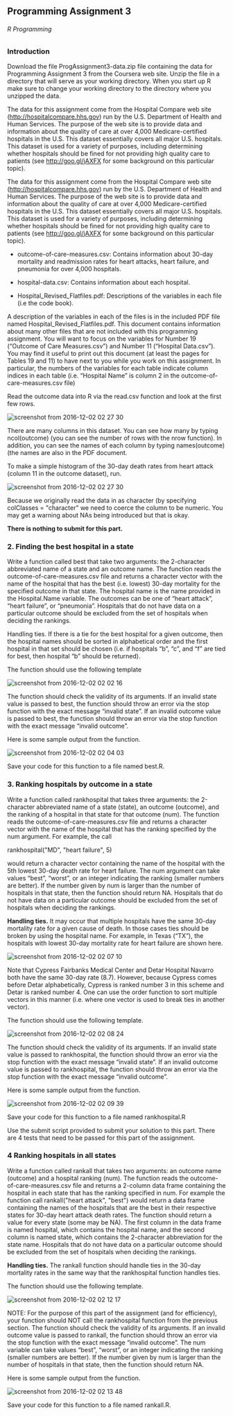 ## Programming Assignment 3

###### R Programming

### Introduction

Download the file ProgAssignment3-data.zip file containing the data for Programming Assignment 3 from
the Coursera web site. Unzip the file in a directory that will serve as your working directory. When you
start up R make sure to change your working directory to the directory where you unzipped the data.

The data for this assignment come from the Hospital Compare web site (http://hospitalcompare.hhs.gov)
run by the U.S. Department of Health and Human Services. The purpose of the web site is to provide data and
information about the quality of care at over 4,000 Medicare-certified hospitals in the U.S. This dataset essentially
covers all major U.S. hospitals. This dataset is used for a variety of purposes, including determining
whether hospitals should be fined for not providing high quality care to patients (see http://goo.gl/jAXFX
for some background on this particular topic).

The data for this assignment come from the Hospital Compare web site (http://hospitalcompare.hhs.gov)
run by the U.S. Department of Health and Human Services. The purpose of the web site is to provide data and
information about the quality of care at over 4,000 Medicare-certified hospitals in the U.S. This dataset essentially
covers all major U.S. hospitals. This dataset is used for a variety of purposes, including determining
whether hospitals should be fined for not providing high quality care to patients (see http://goo.gl/jAXFX
for some background on this particular topic).

- outcome-of-care-measures.csv: Contains information about 30-day mortality and readmission rates
for heart attacks, heart failure, and pneumonia for over 4,000 hospitals.

- hospital-data.csv: Contains information about each hospital.

- Hospital_Revised_Flatfiles.pdf: Descriptions of the variables in each file (i.e the code book).

A description of the variables in each of the files is in the included PDF file named Hospital_Revised_Flatfiles.pdf.
This document contains information about many other files that are not included with this programming
assignment. You will want to focus on the variables for Number 19 (“Outcome of Care Measures.csv”) and
Number 11 (“Hospital Data.csv”). You may find it useful to print out this document (at least the pages for
Tables 19 and 11) to have next to you while you work on this assignment. In particular, the numbers of
the variables for each table indicate column indices in each table (i.e. “Hospital Name” is column 2 in the
outcome-of-care-measures.csv file)


Read the outcome data into R via the read.csv function and look at the first few rows.

![screenshot from 2016-12-02 02 27 30](https://cloud.githubusercontent.com/assets/19671929/20812266/ea7adb06-b836-11e6-883c-b746d0629f30.png)

There are many columns in this dataset. You can see how many by typing ncol(outcome) (you can see
the number of rows with the nrow function). In addition, you can see the names of each column by typing
names(outcome) (the names are also in the PDF document.

To make a simple histogram of the 30-day death rates from heart attack (column 11 in the outcome dataset),
run.

![screenshot from 2016-12-02 02 27 30](https://cloud.githubusercontent.com/assets/19671929/20812266/ea7adb06-b836-11e6-883c-b746d0629f30.png)

Because we originally read the data in as character (by specifying colClasses = "character" we need to
coerce the column to be numeric. You may get a warning about NAs being introduced but that is okay.

<b>There is nothing to submit for this part.</b>

<h3><b>2. Finding the best hospital in a state</b></h3>

Write a function called best that take two arguments: the 2-character abbreviated name of a state and an
outcome name. The function reads the outcome-of-care-measures.csv file and returns a character vector
with the name of the hospital that has the best (i.e. lowest) 30-day mortality for the specified outcome
in that state. The hospital name is the name provided in the Hospital.Name variable. The outcomes can
be one of “heart attack”, “heart failure”, or “pneumonia”. Hospitals that do not have data on a particular
outcome should be excluded from the set of hospitals when deciding the rankings.

Handling ties. If there is a tie for the best hospital for a given outcome, then the hospital names should
be sorted in alphabetical order and the first hospital in that set should be chosen (i.e. if hospitals “b”, “c”,
and “f” are tied for best, then hospital “b” should be returned).

The function should use the following template

![screenshot from 2016-12-02 02 02 16](https://cloud.githubusercontent.com/assets/19671929/20811383/79a6f5fc-b833-11e6-98c6-d84b96e9d856.png)

The function should check the validity of its arguments. If an invalid state value is passed to best, the
function should throw an error via the stop function with the exact message “invalid state”. If an invalid
outcome value is passed to best, the function should throw an error via the stop function with the exact
message “invalid outcome”.

Here is some sample output from the function.

![screenshot from 2016-12-02 02 04 03](https://cloud.githubusercontent.com/assets/19671929/20811438/af23a5c2-b833-11e6-93a0-d2815445ba8c.png)

Save your code for this function to a file named best.R.

<h3><b>3. Ranking hospitals by outcome in a state</b></h3>

Write a function called rankhospital that takes three arguments: the 2-character abbreviated name of a
state (state), an outcome (outcome), and the ranking of a hospital in that state for that outcome (num).
The function reads the outcome-of-care-measures.csv file and returns a character vector with the name
of the hospital that has the ranking specified by the num argument. For example, the call

rankhospital("MD", "heart failure", 5)

would return a character vector containing the name of the hospital with the 5th lowest 30-day death rate
for heart failure. The num argument can take values “best”, “worst”, or an integer indicating the ranking
(smaller numbers are better). If the number given by num is larger than the number of hospitals in that
state, then the function should return NA. Hospitals that do not have data on a particular outcome should
be excluded from the set of hospitals when deciding the rankings.

<b>Handling ties.</b> It may occur that multiple hospitals have the same 30-day mortality rate for a given cause
of death. In those cases ties should be broken by using the hospital name. For example, in Texas (“TX”),
the hospitals with lowest 30-day mortality rate for heart failure are shown here.

![screenshot from 2016-12-02 02 07 10](https://cloud.githubusercontent.com/assets/19671929/20811527/1465ea62-b834-11e6-920a-9fa0949d143c.png)

Note that Cypress Fairbanks Medical Center and Detar Hospital Navarro both have the same 30-day rate
(8.7). However, because Cypress comes before Detar alphabetically, Cypress is ranked number 3 in this
scheme and Detar is ranked number 4. One can use the order function to sort multiple vectors in this
manner (i.e. where one vector is used to break ties in another vector).

The function should use the following template.

![screenshot from 2016-12-02 02 08 24](https://cloud.githubusercontent.com/assets/19671929/20811574/3d6a688e-b834-11e6-99a7-8a92a33f9f32.png)

The function should check the validity of its arguments. If an invalid state value is passed to rankhospital,
the function should throw an error via the stop function with the exact message “invalid state”. If an invalid
outcome value is passed to rankhospital, the function should throw an error via the stop function with
the exact message “invalid outcome”.

Here is some sample output from the function.

![screenshot from 2016-12-02 02 09 39](https://cloud.githubusercontent.com/assets/19671929/20811624/6ab8f13e-b834-11e6-8704-c74c5f3f5c36.png)

Save your code for this function to a file named rankhospital.R

Use the submit script provided to submit your solution to this part. There are 4 tests that need to be passed
for this part of the assignment.

<h3><b>4 Ranking hospitals in all states</b></h3>

Write a function called rankall that takes two arguments: an outcome name (outcome) and a hospital ranking
(num). The function reads the outcome-of-care-measures.csv file and returns a 2-column data frame
containing the hospital in each state that has the ranking specified in num. For example the function call
rankall("heart attack", "best") would return a data frame containing the names of the hospitals that
are the best in their respective states for 30-day heart attack death rates. The function should return a value
for every state (some may be NA). The first column in the data frame is named hospital, which contains
the hospital name, and the second column is named state, which contains the 2-character abbreviation for
the state name. Hospitals that do not have data on a particular outcome should be excluded from the set of
hospitals when deciding the rankings.

<b>Handling ties.</b> The rankall function should handle ties in the 30-day mortality rates in the same way
that the rankhospital function handles ties.

The function should use the following template.

![screenshot from 2016-12-02 02 12 17](https://cloud.githubusercontent.com/assets/19671929/20811718/c84a3c54-b834-11e6-973d-9465d24605e3.png)

NOTE: For the purpose of this part of the assignment (and for efficiency), your function should NOT call
the rankhospital function from the previous section.
The function should check the validity of its arguments. If an invalid outcome value is passed to rankall,
the function should throw an error via the stop function with the exact message “invalid outcome”. The num
variable can take values “best”, “worst”, or an integer indicating the ranking (smaller numbers are better).
If the number given by num is larger than the number of hospitals in that state, then the function should
return NA.

Here is some sample output from the function.

![screenshot from 2016-12-02 02 13 48](https://cloud.githubusercontent.com/assets/19671929/20811785/fe323862-b834-11e6-8bdf-0faf0297514a.png)

Save your code for this function to a file named rankall.R.



